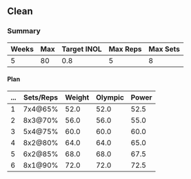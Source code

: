 ## Clean

### Summary

Weeks | Max | Target INOL | Max Reps | Max Sets
--- | --- | --- | --- | ---
5 | 80 | 0.8 | 5 | 8

#### Plan

 ... | Sets/Reps | Weight | Olympic | Power
--- | --- | --- | --- | ---
1 | 7x4@65% | 52.0 | 52.0 | 52.5
2 | 8x3@70% | 56.0 | 56.0 | 55.0
3 | 5x4@75% | 60.0 | 60.0 | 60.0
4 | 8x2@80% | 64.0 | 64.0 | 65.0
5 | 6x2@85% | 68.0 | 68.0 | 67.5
6 | 8x1@90% | 72.0 | 72.0 | 72.5

